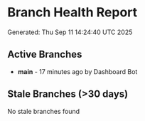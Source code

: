 # Branch Health Report
Generated: Thu Sep 11 14:24:40 UTC 2025

## Active Branches
- **main** - 17 minutes ago by Dashboard Bot

## Stale Branches (>30 days)
No stale branches found
